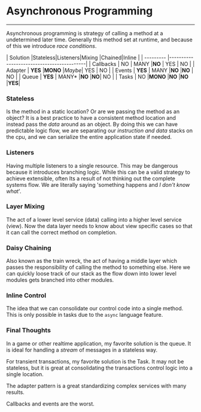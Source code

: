 # Asynchronous Programming
___

Asynchronous programming is strategy of calling a method at a undetermined later time. Generally this method set at runtime, and because of this we introduce *race conditions*.


| Solution  |Stateless|Listeners|Mixing |Chained|Inline |
| --------- |-------------------------------------------|
| Callbacks | NO      | MANY    |**NO** | YES   | NO    |
| Adapter   | **YES** |**MONO** |*Maybe*| YES   | NO    |
| Events    | **YES** | MANY    |**NO** |**NO** | NO    |
| Queue     | **YES** | MANY*    |**NO** |**NO**| NO    |
| Tasks     | NO      |**MONO** |**NO** |**NO** |**YES**|


### Stateless
Is the method in a static location? Or are we passing the method as an object? It is a best practice to have a consistent method location and instead pass the *data* around as an object. By doing this we can have predictable logic flow, we are separating our *instruction and data* stacks on the cpu, and we can serialize the entire application state if needed.

### Listeners

Having multiple listeners to a single resource. This may be dangerous because it introduces branching logic. While this can be a valid strategy to achieve extensible, often Its a result of not thinking out the complete systems flow. We are literally saying 'something happens and *I don't know what*'. 

### Layer Mixing
The act of a lower level service (data) calling into a higher level service (view). Now the data layer needs to know about view specific cases so that it can call the correct method on completion. 

### Daisy Chaining

Also known as the train wreck, the act of having a middle layer which passes the responsibility of calling the method to something else. Here we can quickly loose track of our stack as the flow down into lower level modules gets branched into other modules.

### Inline Control
The idea that we can consolidate our control code into a single method. This is only possible in tasks due to the `async` language feature.

### Final Thoughts

In a game or other realtime application, my favorite solution is the queue. It is ideal for handling a *stream* of messages in a stateless way.

For transient transactions, my favorite solution is the Task. It may not be stateless, but it is great at consolidating the transactions control logic into a single location.

The adapter pattern is a great standardizing complex services with many results.

Callbacks and events are the worst.